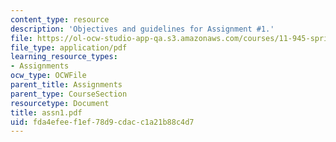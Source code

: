 ```yaml
---
content_type: resource
description: 'Objectives and guidelines for Assignment #1.'
file: https://ol-ocw-studio-app-qa.s3.amazonaws.com/courses/11-945-springfield-studio-spring-2004/fda4efeef1ef78d9cdacc1a21b88c4d7_assn1.pdf
file_type: application/pdf
learning_resource_types:
- Assignments
ocw_type: OCWFile
parent_title: Assignments
parent_type: CourseSection
resourcetype: Document
title: assn1.pdf
uid: fda4efee-f1ef-78d9-cdac-c1a21b88c4d7
---
```

